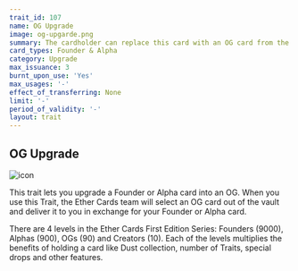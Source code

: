 ```yaml
---
trait_id: 107
name: OG Upgrade
image: og-upgarde.png
summary: The cardholder can replace this card with an OG card from the Ether Cards vault, chosen by the Ether Cards team.
card_types: Founder & Alpha
category: Upgrade
max_issuance: 3
burnt_upon_use: 'Yes'
max_usages: '-'
effect_of_transferring: None
limit: '-'
period_of_validity: '-'
layout: trait
---
```


## OG Upgrade

![icon](/assets/images/trait-icons/{{page.image}})

This trait lets you upgrade a Founder or Alpha card into an OG. When you use this Trait, the Ether Cards team will select an OG card out of the vault and deliver it to you in exchange for your Founder or Alpha card.

There are 4 levels in the Ether Cards First Edition Series: Founders (9000), Alphas (900), OGs (90) and Creators (10). Each of the levels multiplies the benefits of holding a card like Dust collection, number of Traits, special drops and other features.
